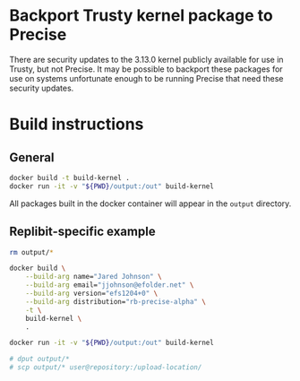 # Backport Trusty kernel package to Precise

There are security updates to the 3.13.0 kernel publicly available for use in Trusty, but not Precise.  It may be possible to backport these packages for use on systems unfortunate enough to be running Precise that need these security updates.

# Build instructions

## General

```sh
docker build -t build-kernel .
docker run -it -v "${PWD}/output:/out" build-kernel
```

All packages built in the docker container will appear in the `output` directory.

## Replibit-specific example

```sh
rm output/*

docker build \
    --build-arg name="Jared Johnson" \
    --build-arg email="jjohnson@efolder.net" \
    --build-arg version="efs1204+0" \
    --build-arg distribution="rb-precise-alpha" \
    -t \
    build-kernel \
    .

docker run -it -v "${PWD}/output:/out" build-kernel

# dput output/*
# scp output/* user@repository:/upload-location/
```


